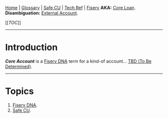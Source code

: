 [Home](/Slalom-LLC/Slalom-Consulting) | [Glossary](/Glossary) | [Safe CU](/Clients/Safe-CU) | [Tech Ref](/Tech-Ref) | [Fiserv](/Tech-Ref/Fiserv)
**AKA:** [Core Loan](/Tech-Ref/Fiserv/Fiserv-DNA/Core-Loan-\(Fiserv-DNA\)).
**Disambiguation:** [External Account](/Tech-Ref/Fiserv/Fiserv-DNA/External-Account-\(Fiserv-DNA\)).

[[_TOC_]]

---
# Introduction
***Core Account*** is a [Fiserv DNA](/Tech-Ref/Fiserv/Fiserv-DNA) term for a kind-of account... [TBD (To Be Determined)](/Glossary/TBD-\(To-Be-Determined\)).

---
# Topics
1. [Fiserv DNA](/Tech-Ref/Fiserv/Fiserv-DNA).
1. [Safe CU](/Clients/Safe-CU).
